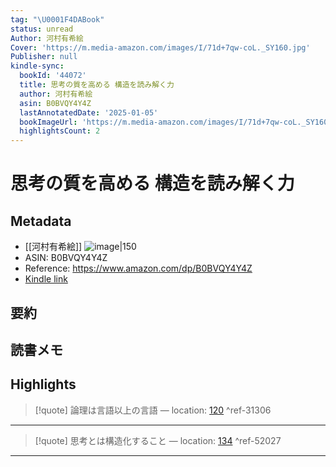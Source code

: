 ```yaml
---
tag: "\U0001F4DABook"
status: unread
Author: 河村有希絵
Cover: 'https://m.media-amazon.com/images/I/71d+7qw-coL._SY160.jpg'
Publisher: null
kindle-sync:
  bookId: '44072'
  title: 思考の質を高める 構造を読み解く力
  author: 河村有希絵
  asin: B0BVQY4Y4Z
  lastAnnotatedDate: '2025-01-05'
  bookImageUrl: 'https://m.media-amazon.com/images/I/71d+7qw-coL._SY160.jpg'
  highlightsCount: 2
---
```

# 思考の質を高める 構造を読み解く力
## Metadata
* [[河村有希絵]]
![image|150](https://m.media-amazon.com/images/I/71d+7qw-coL._SY160.jpg)
* ASIN: B0BVQY4Y4Z
* Reference: https://www.amazon.com/dp/B0BVQY4Y4Z
* [Kindle link](kindle://book?action=open&asin=B0BVQY4Y4Z)
## 要約
## 読書メモ
## Highlights
>[!quote]
>論理は言語以上の言語 — location: [120](kindle://book?action=open&asin=B0BVQY4Y4Z&location=120) ^ref-31306

---
>[!quote]
>思考とは構造化すること — location: [134](kindle://book?action=open&asin=B0BVQY4Y4Z&location=134) ^ref-52027

---
